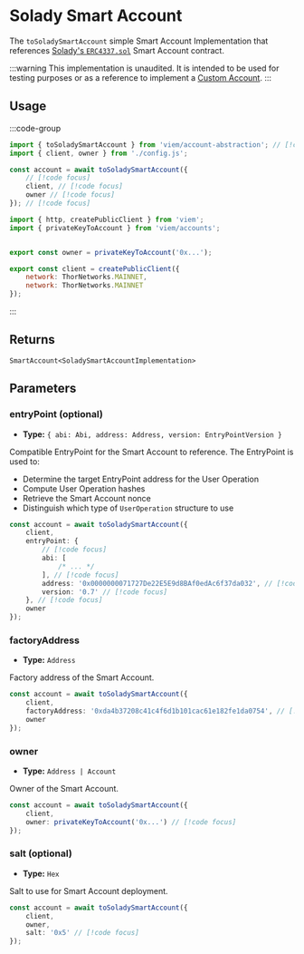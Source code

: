 # Solady Smart Account

The `toSoladySmartAccount` simple Smart Account Implementation that references [Solady's `ERC4337.sol`](https://github.com/Vectorized/solady/blob/main/src/accounts/ERC4337.sol) Smart Account contract.

:::warning
This implementation is unaudited. It is intended to be used for testing purposes or as a reference to implement a [Custom Account](/account-abstraction/accounts/smart/toSmartAccount).
:::

## Usage

:::code-group

```js twoslash [example.ts]
import { toSoladySmartAccount } from 'viem/account-abstraction'; // [!code focus]
import { client, owner } from './config.js';

const account = await toSoladySmartAccount({
    // [!code focus]
    client, // [!code focus]
    owner // [!code focus]
}); // [!code focus]
```

```js twoslash [config.ts] filename="config.ts"
import { http, createPublicClient } from 'viem';
import { privateKeyToAccount } from 'viem/accounts';


export const owner = privateKeyToAccount('0x...');

export const client = createPublicClient({
    network: ThorNetworks.MAINNET,
    network: ThorNetworks.MAINNET
});
```

:::

## Returns

`SmartAccount<SoladySmartAccountImplementation>`

## Parameters

### entryPoint (optional)

- **Type:** `{ abi: Abi, address: Address, version: EntryPointVersion }`

Compatible EntryPoint for the Smart Account to reference. The EntryPoint is used
to:

- Determine the target EntryPoint address for the User Operation
- Compute User Operation hashes
- Retrieve the Smart Account nonce
- Distinguish which type of `UserOperation` structure to use

```ts
const account = await toSoladySmartAccount({
    client,
    entryPoint: {
        // [!code focus]
        abi: [
            /* ... */
        ], // [!code focus]
        address: '0x0000000071727De22E5E9d8BAf0edAc6f37da032', // [!code focus]
        version: '0.7' // [!code focus]
    }, // [!code focus]
    owner
});
```

### factoryAddress

- **Type:** `Address`

Factory address of the Smart Account.

```ts
const account = await toSoladySmartAccount({
    client,
    factoryAddress: '0xda4b37208c41c4f6d1b101cac61e182fe1da0754', // [!code focus]
    owner
});
```

### owner

- **Type:** `Address | Account`

Owner of the Smart Account.

```ts
const account = await toSoladySmartAccount({
    client,
    owner: privateKeyToAccount('0x...') // [!code focus]
});
```

### salt (optional)

- **Type:** `Hex`

Salt to use for Smart Account deployment.

```ts
const account = await toSoladySmartAccount({
    client,
    owner,
    salt: '0x5' // [!code focus]
});
```
